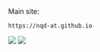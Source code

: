 Main site:
```
https://nqd-at.github.io
```

[![](https://img.shields.io/website?style=flat-square&url=https%3A%2F%2Fnqd-at.github.io)](https://nqd-at.github.io)
[![](https://img.shields.io/github/workflow/status/nqd-at/nqd-at.github.io/deploy-gh-pages)](https://github.com/nqd-at/nqd-at.github.io/actions/workflows/deploy-gh-pages.yml)
